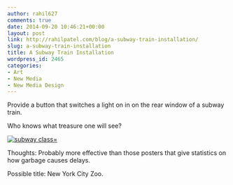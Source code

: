 ```yaml
---
author: rahil627
comments: true
date: 2014-09-20 10:46:21+00:00
layout: post
link: http://rahilpatel.com/blog/a-subway-train-installation/
slug: a-subway-train-installation
title: A Subway Train Installation
wordpress_id: 2465
categories:
- Art
- New Media
- New Media Design
---
```


Provide a button that switches a light on in on the rear window of a subway train.

Who knows what treasure one will see?



[![subway class=](http://www.rahilpatel.com/blog/wp-content/uploads/2014/09/subway-light.svg)](http://www.rahilpatel.com/blog/wp-content/uploads/2014/09/subway-light.svg)




Thoughts:
Probably more effective than those posters that give statistics on how garbage causes delays.

Possible title: New York City Zoo.
